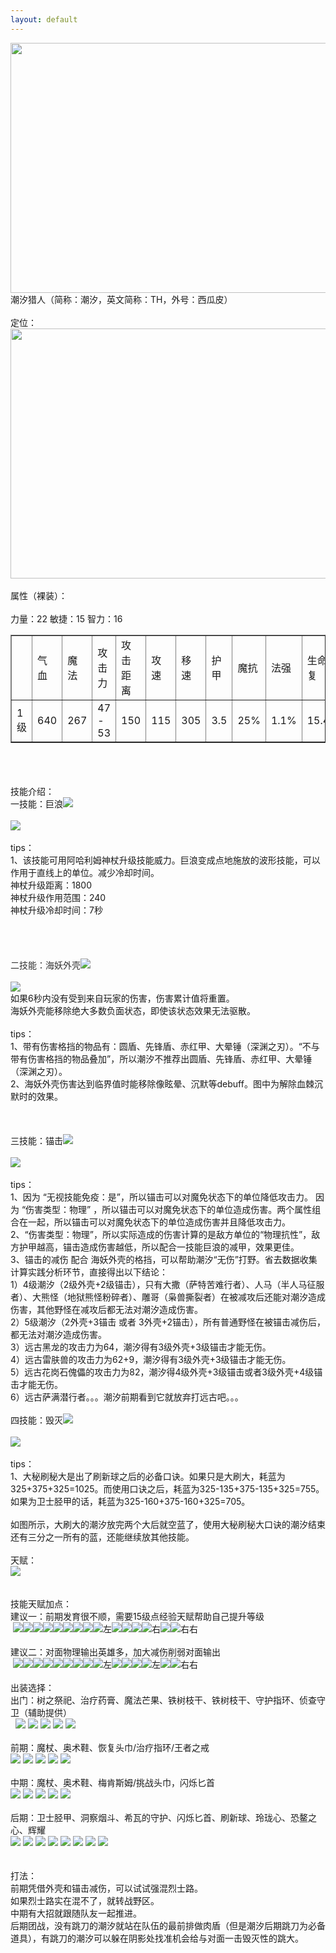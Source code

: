 ```yaml
---
layout: default
---
```


<div style=""><img style="height:400px;width:600px" src="pictures/潮汐猎人载入.jpeg"></div>

<div style="">潮汐猎人（简称：潮汐，英文简称：TH，外号：西瓜皮）</div>
<br>

<div style="">定位：</div>
<div style="">
<img style="height:400px;width:600px" src="pictures/潮汐猎人定位.png">
</div>
<div style=""><br></div>
<div style="">属性（裸装）：<br><br>

<span>
	力量：<span id="str" style="line-height: 18px;">22</span>
	敏捷：<span id="agi" style="line-height: 18px;">15</span>
	智力：<span id="int" style="line-height: 18px;">16</span>
</span>
<table border="1" cellpadding="3" cellspacing="1" style="width:100%">

<tbody>

<tr>
<td>&nbsp;</td>
<td>气血</td>
<td>魔法</td>
<td>攻击力</td>
<td>攻击距离</td>
<td>攻速</td>
<td>移速</td>
<td>护甲</td>
<td>魔抗</td>
<td>法强</td>
<td>生命恢复</td>
<td>魔法恢复</td>
<td class="state_resistance">状态抗性</td>
</tr>

<tr>
<td><span id="level">1</span>级</td>
<td><span id="health">640</span></td>
<td><span id="mana">267</span></td>
<td><span id="attack">47 - 53</span></td>
<td>150</td>
<td><span id="dps">115</span></td>
<td><span>305</span></td>
<td><span id="armor">3.5</span></td>
<td>25%</td>
<td><span id="magic_increase">1.1</span>%</td>
<td><span id="health_recover">15.4</span>%</td>
<td><span id="mana_recover">32</span>%</td>
<td class="state_resistance"><span id="state_resistance">3.3</span>%</td>
</tr>

</tbody>
</table>

<div><br></div>
<div>
	<div id="slider-range-max" style="width: 90%;margin-left: 20px;" class="ui-slider ui-slider-horizontal ui-widget ui-widget-content ui-corner-all">
		<div class="ui-slider-range ui-widget-header ui-corner-all ui-slider-range-max" style="width: 100%;"></div>
		<span class="ui-slider-handle ui-state-default ui-corner-all" tabindex="0" style="left: 0%;"></span>
	</div>
</div>

<div><br></div>
<div><br></div>
<div>
<div>技能介绍：</div>
<div>一技能：巨浪<img src="pictures/一技能.jpg"></div>
<div><br></div>
<div>
	<img src="pictures/一技能介绍.png">
</div>
</div>
<div><br></div>
<div>tips：</div>
<div>
<div>1、该技能可用阿哈利姆神杖升级技能威力。巨浪变成点地施放的波形技能，可以作用于直线上的单位。减少冷却时间。</div>
<div>神杖升级距离：1800</div>
<div>神杖升级作用范围：240</div>
<div>神杖升级冷却时间：7秒</div>
<div><br></div>
<!-- <div><img src="pictures/潮汐A帐一技能.gif"></div> -->
<br>
<br>
<div><span style="background-color: rgb(255, 255, 255); color: rgb(51, 51, 51);"><br>
</span></div>
<div><font color="#333333">二技能：海妖外壳</font><img src="pictures/二技能.jpg"></div>
</div>
<div><br></div>
<div>
	<img src="pictures/二技能介绍.png">
</div>
<div>
<div>如果6秒内没有受到来自玩家的伤害，伤害累计值将重置。</div>
<div>海妖外壳能移除绝大多数负面状态，即使该状态效果无法驱散。</div>
</div>
<div><br></div>
<div>tips：</div>
<div>
1、带有伤害格挡的物品有：圆盾、先锋盾、赤红甲、大晕锤（深渊之刃）。“不与带有伤害格挡的物品叠加”，所以潮汐不推荐出圆盾、先锋盾、赤红甲、大晕锤（深渊之刃）。</div>
<div>2、海妖外壳伤害达到临界值时能移除像眩晕、沉默等debuff。图中为解除血棘沉默时的效果。</div>
<!-- <div><img src="pictures/海妖外壳解debuff.gif"><br> -->
<br></div>
<div><br></div>
<div><br></div>
<div>三技能：锚击<img src="pictures/三技能.jpg"></div>
<div><br></div>
<div>
	<img src="pictures/三技能介绍.png">
</div>
<div><br></div>
<div>tips：</div>
<div>1、因为
“无视技能免疫：是”，所以锚击可以对魔免状态下的单位降低攻击力。&nbsp;<span style="text-indent: 2em;">因为 “伤害类型：物理”
，所以锚击可以对魔免状态下的单位造成伤害。</span><span style="text-indent: 2em;">两个属性组合在一起，所以锚击可以对魔免状态下的单位造成伤害并且降低攻击力。</span></div>
<div>2、“<span style="text-indent: 2em;">伤害类型：物理</span><span style="text-indent: 2em;">”，所以实际造成的伤害计算的是敌方单位的“物理抗性”，敌方护甲越高，锚击造成伤害越低，所以配合一技能巨浪的减甲，效果更佳。</span></div>
<div><span style="text-indent: 2em;">3、锚击的减伤 配合
海妖外壳的格挡，可以帮助潮汐“无伤”打野。省去数据收集计算实践分析环节，直接得出以下结论：</span></div>
<div><span style="text-indent: 2em;">1）4级潮汐（2级外壳+2级锚击），只有大撒（萨特苦难行者）、人马（半人马征服者）、大熊怪（地狱熊怪粉碎者）、雕哥（枭兽撕裂者）在被减攻后还能对潮汐造成伤害，其他野怪在减攻后都无法对潮汐造成伤害。</span></div>
<div><span style="text-indent: 2em;">2）5级潮汐（2外壳+3锚击 或者
3外壳+2锚击），所有普通野怪在被锚击减伤后，都无法对潮汐造成伤害。</span></div>
<div><span style="text-indent: 2em;">3</span>）远古黑龙的攻击力为64，潮汐得有3级外壳+3级锚击才能无伤。</div>
<div><span style="text-indent: 2em;">4）</span>远古雷肤兽的攻击力为62+9，潮汐得有3级外壳+3级锚击才能无伤。</div>
<div>5）远古花岗石傀儡的攻击力为82，潮汐得4级外壳+3级锚击或者3级外壳+4级锚击才能无伤。</div>
<div>6）远古萨满潜行者。。。潮汐前期看到它就放弃打远古吧。。。</div>
<div><br></div>
<div>四技能：毁灭<img src="pictures/四技能.png"></div>
<div><br></div>
<div>
	<img src="pictures/四技能介绍.png">
</div>
<div><br></div>
<div>tips：</div>
<div>
1、大秘刷秘大是出了刷新球之后的必备口诀。如果只是大刷大，耗蓝为325+375+325=1025。而使用口诀之后，耗蓝为325-135+375-135+325=755。如果为卫士胫甲的话，耗蓝为<span style="text-indent: 2em;">325-160+375-160+325=705。</span></div>
<div><br></div>
<!-- <div><img src="pictures/大秘刷秘大.gif"><br> -->
<span style="text-indent: 28px;">如图所示，大刷大的潮汐放完两个大后就空蓝了，使用大秘刷秘大口诀的潮汐结束还有三分之一所有的蓝，还能继续放其他技能。</span></div>
<div><span style="text-indent: 2em;"><br></span></div>
<div><span style="text-indent: 2em;">天赋：</span></div>
<div><img src="pictures/天赋.png"></div>
<div><br></div>
<div><br></div>
<div>
<div><span style="text-indent: 2em;">技能天赋加点：</span></div>
<div><span style="text-indent: 2em;">建议一：前期发育很不顺，需要15级点经验天赋帮助自己提升等级</span></div>
<div><span style="text-indent: 2em;">&nbsp;</span><a href="http://blog.pictures.sina.com.cn/showpic.html#url=http://album.sina.com.cn/pic/002jW8tbzy7gbSOqZFH5d" target="_blank"><img src="http://s14.sinaimg.cn/mw690/002jW8tbzy7gbSOqZFH5d&amp;690" name="image_operate_78741511956851817"></a><a href="http://blog.pictures.sina.com.cn/showpic.html#url=http://album.sina.com.cn/pic/002jW8tbzy7gbSOtz7C9c" target="_blank"><img src="http://s13.sinaimg.cn/mw690/002jW8tbzy7gbSOtz7C9c&amp;690" name="image_operate_14581511956861801"></a><a href="http://blog.pictures.sina.com.cn/showpic.html#url=http://album.sina.com.cn/pic/002jW8tbzy7gbSOtz7C9c" target="_blank"><img src="http://s13.sinaimg.cn/mw690/002jW8tbzy7gbSOtz7C9c&amp;690" name="image_operate_14581511956861801"></a><a href="http://blog.pictures.sina.com.cn/showpic.html#url=http://album.sina.com.cn/pic/002jW8tbzy7gbSOqZFH5d" target="_blank"><img src="http://s14.sinaimg.cn/mw690/002jW8tbzy7gbSOqZFH5d&amp;690" name="image_operate_78741511956851817"></a><a href="http://blog.pictures.sina.com.cn/showpic.html#url=http://album.sina.com.cn/pic/002jW8tbzy7gbSOtz7C9c" target="_blank"><img src="http://s13.sinaimg.cn/mw690/002jW8tbzy7gbSOtz7C9c&amp;690" name="image_operate_14581511956861801"></a><a href="http://blog.pictures.sina.com.cn/showpic.html#url=http://album.sina.com.cn/pic/002jW8tbzy7gd2e08ex85" target="_blank"><img src="http://s6.sinaimg.cn/mw690/002jW8tbzy7gd2e08ex85&amp;690" name="image_operate_89361512024875922"></a><a href="http://blog.pictures.sina.com.cn/showpic.html#url=http://album.sina.com.cn/pic/002jW8tbzy7gbSODSEMa0" target="_blank"><img src="http://s1.sinaimg.cn/mw690/002jW8tbzy7gbSODSEMa0&amp;690" name="image_operate_64011511956853651"></a><a href="http://blog.pictures.sina.com.cn/showpic.html#url=http://album.sina.com.cn/pic/002jW8tbzy7gbSOtz7C9c" target="_blank"><img src="http://s13.sinaimg.cn/mw690/002jW8tbzy7gbSOtz7C9c&amp;690" name="image_operate_14581511956861801"></a><a href="http://blog.pictures.sina.com.cn/showpic.html#url=http://album.sina.com.cn/pic/002jW8tbzy7gbSOqZFH5d" target="_blank"><img src="http://s14.sinaimg.cn/mw690/002jW8tbzy7gbSOqZFH5d&amp;690" name="image_operate_78741511956851817"></a><span style="text-indent: 2em;">左</span><a href="http://blog.pictures.sina.com.cn/showpic.html#url=http://album.sina.com.cn/pic/002jW8tbzy7gbSOqZFH5d" target="_blank"><img src="http://s14.sinaimg.cn/mw690/002jW8tbzy7gbSOqZFH5d&amp;690" name="image_operate_78741511956851817"></a><a href="http://blog.pictures.sina.com.cn/showpic.html#url=http://album.sina.com.cn/pic/002jW8tbzy7gd2e08ex85" target="_blank"><img src="http://s6.sinaimg.cn/mw690/002jW8tbzy7gd2e08ex85&amp;690" name="image_operate_74571512024915677"></a><a href="http://blog.pictures.sina.com.cn/showpic.html#url=http://album.sina.com.cn/pic/002jW8tbzy7gbSODSEMa0" target="_blank"><img src="http://s1.sinaimg.cn/mw690/002jW8tbzy7gbSODSEMa0&amp;690" name="image_operate_64011511956853651"></a><a href="http://blog.pictures.sina.com.cn/showpic.html#url=http://album.sina.com.cn/pic/002jW8tbzy7gbSODSEMa0" target="_blank"><img src="http://s1.sinaimg.cn/mw690/002jW8tbzy7gbSODSEMa0&amp;690" name="image_operate_64011511956853651"></a><span style="text-indent: 2em;">右</span><a href="http://blog.pictures.sina.com.cn/showpic.html#url=http://album.sina.com.cn/pic/002jW8tbzy7gbSODSEMa0" target="_blank"><img src="http://s1.sinaimg.cn/mw690/002jW8tbzy7gbSODSEMa0&amp;690" name="image_operate_64011511956853651"></a><a href="http://blog.pictures.sina.com.cn/showpic.html#url=http://album.sina.com.cn/pic/002jW8tbzy7gd2e08ex85" target="_blank"><img src="http://s6.sinaimg.cn/mw690/002jW8tbzy7gd2e08ex85&amp;690" name="image_operate_71091512024911243"></a><span style="text-indent: 2em;">右右</span></div>
<br></div>
<div><span style="text-indent: 2em;">建议二：对面物理输出英雄多，加大减伤削弱对面输出</span></div>
<div>&nbsp;<a href="http://blog.pictures.sina.com.cn/showpic.html#url=http://album.sina.com.cn/pic/002jW8tbzy7gbSOqZFH5d" target="_blank"><img src="http://s14.sinaimg.cn/mw690/002jW8tbzy7gbSOqZFH5d&amp;690" name="image_operate_78741511956851817"></a><a href="http://blog.pictures.sina.com.cn/showpic.html#url=http://album.sina.com.cn/pic/002jW8tbzy7gbSOtz7C9c" target="_blank"><img src="http://s13.sinaimg.cn/mw690/002jW8tbzy7gbSOtz7C9c&amp;690" name="image_operate_14581511956861801"></a><a href="http://blog.pictures.sina.com.cn/showpic.html#url=http://album.sina.com.cn/pic/002jW8tbzy7gbSOtz7C9c" target="_blank"><img src="http://s13.sinaimg.cn/mw690/002jW8tbzy7gbSOtz7C9c&amp;690" name="image_operate_14581511956861801"></a><a href="http://blog.pictures.sina.com.cn/showpic.html#url=http://album.sina.com.cn/pic/002jW8tbzy7gbSOqZFH5d" target="_blank"><img src="http://s14.sinaimg.cn/mw690/002jW8tbzy7gbSOqZFH5d&amp;690" name="image_operate_78741511956851817"></a><a href="http://blog.pictures.sina.com.cn/showpic.html#url=http://album.sina.com.cn/pic/002jW8tbzy7gbSOtz7C9c" target="_blank"><img src="http://s13.sinaimg.cn/mw690/002jW8tbzy7gbSOtz7C9c&amp;690" name="image_operate_14581511956861801"></a><a href="http://blog.pictures.sina.com.cn/showpic.html#url=http://album.sina.com.cn/pic/002jW8tbzy7gd2e08ex85" target="_blank"><img src="http://s6.sinaimg.cn/mw690/002jW8tbzy7gd2e08ex85&amp;690" name="image_operate_89361512024875922"></a><a href="http://blog.pictures.sina.com.cn/showpic.html#url=http://album.sina.com.cn/pic/002jW8tbzy7gbSODSEMa0" target="_blank"><img src="http://s1.sinaimg.cn/mw690/002jW8tbzy7gbSODSEMa0&amp;690" name="image_operate_64011511956853651"></a><a href="http://blog.pictures.sina.com.cn/showpic.html#url=http://album.sina.com.cn/pic/002jW8tbzy7gbSOtz7C9c" target="_blank"><img src="http://s13.sinaimg.cn/mw690/002jW8tbzy7gbSOtz7C9c&amp;690" name="image_operate_14581511956861801"></a><a href="http://blog.pictures.sina.com.cn/showpic.html#url=http://album.sina.com.cn/pic/002jW8tbzy7gbSOqZFH5d" target="_blank"><img src="http://s14.sinaimg.cn/mw690/002jW8tbzy7gbSOqZFH5d&amp;690" name="image_operate_78741511956851817"></a><span style="text-indent: 2em;">左</span><a href="http://blog.pictures.sina.com.cn/showpic.html#url=http://album.sina.com.cn/pic/002jW8tbzy7gbSOqZFH5d" target="_blank"><img src="http://s14.sinaimg.cn/mw690/002jW8tbzy7gbSOqZFH5d&amp;690" name="image_operate_78741511956851817"></a><a href="http://blog.pictures.sina.com.cn/showpic.html#url=http://album.sina.com.cn/pic/002jW8tbzy7gd2e08ex85" target="_blank"><img src="http://s6.sinaimg.cn/mw690/002jW8tbzy7gd2e08ex85&amp;690" name="image_operate_3311512024895541"></a><a href="http://blog.pictures.sina.com.cn/showpic.html#url=http://album.sina.com.cn/pic/002jW8tbzy7gbSODSEMa0" target="_blank"><img src="http://s1.sinaimg.cn/mw690/002jW8tbzy7gbSODSEMa0&amp;690" name="image_operate_64011511956853651"></a><a href="http://blog.pictures.sina.com.cn/showpic.html#url=http://album.sina.com.cn/pic/002jW8tbzy7gbSODSEMa0" target="_blank"><img src="http://s1.sinaimg.cn/mw690/002jW8tbzy7gbSODSEMa0&amp;690" name="image_operate_64011511956853651"></a><span style="text-indent: 28px;">左</span><a href="http://blog.pictures.sina.com.cn/showpic.html#url=http://album.sina.com.cn/pic/002jW8tbzy7gbSODSEMa0" target="_blank"><img src="http://s1.sinaimg.cn/mw690/002jW8tbzy7gbSODSEMa0&amp;690" name="image_operate_64011511956853651"></a><a href="http://blog.pictures.sina.com.cn/showpic.html#url=http://album.sina.com.cn/pic/002jW8tbzy7gd2e08ex85" target="_blank"><img src="http://s6.sinaimg.cn/mw690/002jW8tbzy7gd2e08ex85&amp;690" name="image_operate_13971512024875672"></a><span style="text-indent: 2em;">右右</span></div>
<div><span style="text-indent: 2em;"><br></span></div>
<div><span style="text-indent: 2em;">出装选择：</span></div>
<div><span style="text-indent: 2em;">出门：树之祭祀、治疗药膏、魔法芒果、</span><span style="text-indent: 28px;">铁树枝干</span><span style="text-indent: 2em;">、铁树枝干、守护指环、侦查守卫（辅助提供）</span></div>
<div><img class="item shuzhijisi">&nbsp;<img class="item zhiliaoyaogao">&nbsp;<a href="http://blog.pictures.sina.com.cn/showpic.html#url=http://album.sina.com.cn/pic/002jW8tbzy7gd8bLHuD8f" target="_blank"><img src="http://s16.sinaimg.cn/mw690/002jW8tbzy7gd8bLHuD8f&amp;690" name="image_operate_28841512024433719"></a>&nbsp;<a href="http://blog.pictures.sina.com.cn/showpic.html#url=http://album.sina.com.cn/pic/002jW8tbzy7gd84MNpfe1" target="_blank"><img src="http://s2.sinaimg.cn/mw690/002jW8tbzy7gd84MNpfe1&amp;690" name="image_operate_32571512024566818"></a>&nbsp;<a href="http://blog.pictures.sina.com.cn/showpic.html#url=http://album.sina.com.cn/pic/002jW8tbzy7gd84MNpfe1" target="_blank"><img src="http://s2.sinaimg.cn/mw690/002jW8tbzy7gd84MNpfe1&amp;690" name="image_operate_39481512024458082"></a>&nbsp;<a href="http://blog.pictures.sina.com.cn/showpic.html#url=http://album.sina.com.cn/pic/002jW8tbzy7gd85AG7idc" target="_blank"><img src="http://s13.sinaimg.cn/mw690/002jW8tbzy7gd85AG7idc&amp;690" name="image_operate_35571512024458172"></a>&nbsp;<a href="http://blog.pictures.sina.com.cn/showpic.html#url=http://album.sina.com.cn/pic/002jW8tbzy7gd86avSw00" target="_blank"><img src="http://s1.sinaimg.cn/mw690/002jW8tbzy7gd86avSw00&amp;690" name="image_operate_95241512024479192"></a></div>
<div><br></div>
<div><span style="text-indent: 2em;">前期：魔杖、奥术鞋、恢复头巾/治疗指环/王者之戒</span></div>
<div><a href="http://blog.pictures.sina.com.cn/showpic.html#url=http://album.sina.com.cn/pic/002jW8tbzy7gd8jeQbNab" target="_blank"><img src="http://s12.sinaimg.cn/mw690/002jW8tbzy7gd8jeQbNab&amp;690" name="image_operate_70581512024547616"></a>&nbsp;<a href="http://blog.pictures.sina.com.cn/showpic.html#url=http://album.sina.com.cn/pic/002jW8tbzy7gd8k1J3G10" target="_blank"><img src="http://s1.sinaimg.cn/mw690/002jW8tbzy7gd8k1J3G10&amp;690" name="image_operate_78871512024559300"></a>&nbsp;<a href="http://blog.pictures.sina.com.cn/showpic.html#url=http://album.sina.com.cn/pic/002jW8tbzy7gd8pqJH927" target="_blank"><img src="http://s8.sinaimg.cn/mw690/002jW8tbzy7gd8pqJH927&amp;690"></a>&nbsp;<a href="http://blog.pictures.sina.com.cn/showpic.html#url=http://album.sina.com.cn/pic/002jW8tbzy7gd8pZPmS3e" target="_blank"><img src="http://s15.sinaimg.cn/mw690/002jW8tbzy7gd8pZPmS3e&amp;690"></a>&nbsp;<a href="http://blog.pictures.sina.com.cn/showpic.html#url=http://album.sina.com.cn/pic/002jW8tbzy7gd8qqRIDb3" target="_blank"><img src="http://s4.sinaimg.cn/mw690/002jW8tbzy7gd8qqRIDb3&amp;690"></a></div>
<div><br></div>
<div><span style="text-indent: 2em;">中期：魔杖、奥术鞋、梅肯斯姆/挑战头巾，闪烁匕首</span></div>
<div><a href="http://blog.pictures.sina.com.cn/showpic.html#url=http://album.sina.com.cn/pic/002jW8tbzy7gd8jeQbNab" target="_blank"><img src="http://s12.sinaimg.cn/mw690/002jW8tbzy7gd8jeQbNab&amp;690" name="image_operate_70581512024547616"></a>&nbsp;<a href="http://blog.pictures.sina.com.cn/showpic.html#url=http://album.sina.com.cn/pic/002jW8tbzy7gd8k1J3G10" target="_blank"><img src="http://s1.sinaimg.cn/mw690/002jW8tbzy7gd8k1J3G10&amp;690" name="image_operate_11161512024639711"></a>&nbsp;<a href="http://blog.pictures.sina.com.cn/showpic.html#url=http://album.sina.com.cn/pic/002jW8tbzy7gd8krYhncd" target="_blank"><img src="http://s14.sinaimg.cn/mw690/002jW8tbzy7gd8krYhncd&amp;690" name="image_operate_66551512024548599"></a>&nbsp;<a href="http://blog.pictures.sina.com.cn/showpic.html#url=http://album.sina.com.cn/pic/002jW8tbzy7gd8kYJakd4" target="_blank"><img src="http://s5.sinaimg.cn/mw690/002jW8tbzy7gd8kYJakd4&amp;690"></a>&nbsp;<a href="http://blog.pictures.sina.com.cn/showpic.html#url=http://album.sina.com.cn/pic/002jW8tbzy7gd8lt8w58d" target="_blank"><img src="http://s14.sinaimg.cn/mw690/002jW8tbzy7gd8lt8w58d&amp;690" name="image_operate_8281512024528113"></a><br></div>
<div><span style="text-indent: 2em;"><br></span></div>
<div><span style="text-indent: 2em;">后期：卫士胫甲、洞察烟斗、希瓦的守护、闪烁匕首、刷新球、玲珑心、恐鳌之心、辉耀</span></div>
<div><a href="http://blog.pictures.sina.com.cn/showpic.html#url=http://album.sina.com.cn/pic/002jW8tbzy7gd8vh0Ojd7" target="_blank"><img src="http://s8.sinaimg.cn/mw690/002jW8tbzy7gd8vh0Ojd7&amp;690"></a>&nbsp;<a href="http://blog.pictures.sina.com.cn/showpic.html#url=http://album.sina.com.cn/pic/002jW8tbzy7gd8A1CND15" target="_blank"><img src="http://s6.sinaimg.cn/mw690/002jW8tbzy7gd8A1CND15&amp;690"></a>&nbsp;<a href="http://blog.pictures.sina.com.cn/showpic.html#url=http://album.sina.com.cn/pic/002jW8tbzy7gd8AC2Ur03" target="_blank"><img src="http://s4.sinaimg.cn/mw690/002jW8tbzy7gd8AC2Ur03&amp;690"></a>&nbsp;<a href="http://blog.pictures.sina.com.cn/showpic.html#url=http://album.sina.com.cn/pic/002jW8tbzy7gd8AWDgO5e" target="_blank"><img src="http://s15.sinaimg.cn/mw690/002jW8tbzy7gd8AWDgO5e&amp;690"></a>&nbsp;<a href="http://blog.pictures.sina.com.cn/showpic.html#url=http://album.sina.com.cn/pic/002jW8tbzy7gd8BjkTqb4" target="_blank"><img src="http://s5.sinaimg.cn/mw690/002jW8tbzy7gd8BjkTqb4&amp;690" name="image_operate_40311512024772177"></a>&nbsp;<a href="http://blog.pictures.sina.com.cn/showpic.html#url=http://album.sina.com.cn/pic/002jW8tbzy7gd8BZdoNdd" target="_blank"><img src="http://s14.sinaimg.cn/mw690/002jW8tbzy7gd8BZdoNdd&amp;690" name="image_operate_76121512024772197"></a>&nbsp;<a href="http://blog.pictures.sina.com.cn/showpic.html#url=http://album.sina.com.cn/pic/002jW8tbzy7gd8FqQOy0e" target="_blank"><img src="http://s15.sinaimg.cn/mw690/002jW8tbzy7gd8FqQOy0e&amp;690" name="image_operate_36081512024810365"></a>&nbsp;<a href="http://blog.pictures.sina.com.cn/showpic.html#url=http://album.sina.com.cn/pic/002jW8tbzy7gd8FIa4zb3" target="_blank"><img src="http://s4.sinaimg.cn/mw690/002jW8tbzy7gd8FIa4zb3&amp;690" name="image_operate_40371512024810560"></a></div>
<br>
<div><br></div>
<div>打法：</div>
<div>前期凭借外壳和锚击减伤，可以试试强混烈士路。</div>
<div>如果烈士路实在混不了，就转战野区。</div>
<div>中期有大招就跟随队友一起推进。</div>
<div>
后期团战，没有跳刀的潮汐就站在队伍的最前排做肉盾（但是潮汐后期跳刀为必备道具），有跳刀的潮汐可以躲在阴影处找准机会给与对面一击毁灭性的跳大。</div>
<div><br></div>
</div>


<script>
  var str_init = 22;
  var int_init = 16;
  var agi_init = 15;
  var str_up = 3.30;
  var int_up = 1.70;
  var agi_up = 1.50;
  var health_init = 200;
  var mana_init = 75;
  var attack_min = 25;
  var attack_max = 31;
  var dps_init = 100;
  var attack_rate = 1.700000;
  var armor_init = 1;
  
  var main_attr= 1;
  	
  $(function() {
    $( "#slider-range-max" ).slider({
      range: "max",
      min: 1,
      max: 25,
      value: 1,
      slide: function( event, ui ) {
			$("#amount").val(ui.value);
			$("#level").text(ui.value);
			var str_now = Math.floor(str_init + str_up*(ui.value-1));
			var int_now = Math.floor(int_init + int_up*(ui.value-1));
			var agi_now = Math.floor(agi_init + agi_up*(ui.value-1));
			$("#str").text( str_now );
			$("#int").text( int_now );
			$("#agi").text( agi_now );
			if ( main_attr == 1) {
				$("#attack").text(String(attack_min + str_now)+" - "+String(attack_max + str_now));
				$("#state_resistance").text( (str_now * 0.15).toFixed(2) ) ; 
				$(".state_resistance").show();
			} else if ( main_attr == 2 ) {
				$("#attack").text(String(attack_min + int_now)+" - "+String(attack_max + int_now));
			} else {
				$("#attack").text(String(attack_min + agi_now)+" - "+String(attack_max + agi_now));
			}
			$("#health").text( health_init + str_now * 20);
			$("#mana").text( mana_init + int_now * 12);
			$("#armor").text((armor_init  + agi_now / 6).toFixed(1));
			$("#dps").text( dps_init + agi_now ) ; 
			$("#magic_increase").text( (int_now * 0.07).toFixed(2) ) ; 
			$("#health_recover").text( (str_now * 0.7).toFixed(1) ) ; 
			$("#mana_recover").text( int_now * 2 ) ;
		}
    });
	  $("#amount").val( $( "#slider-range-max" ).slider( "value" ) );
	  $("#dps").text( dps_init + agi_init ) ;
	  $("#armor").text((armor_init  + agi_init / 6).toFixed(1));
	  $("#health").text(health_init + str_init * 20);
	  $("#mana").text(mana_init + int_init * 12);
	  if ( main_attr == 1) {
	  	  $("#attack").text(String(attack_min + str_init)+" - "+String(attack_max + str_init));
	  	  $("#state_resistance").text( (str_init * 0.15).toFixed(2) ) ;
	  	  $(".state_resistance").show();
	  } else if ( main_attr == 2 ) {
		  $("#attack").text(String(attack_min + int_init)+" - "+String(attack_max + int_init));
	  } else {
		  $("#attack").text(String(attack_min + agi_init)+" - "+String(attack_max + agi_init));
	  }
	  $("#magic_increase").text( (int_init * 0.07).toFixed(2) ) ; 
	  $("#health_recover").text( (str_init * 0.7).toFixed(1) ) ; 
	  $("#mana_recover").text( int_init * 2 ) ; 
  });
</script>

